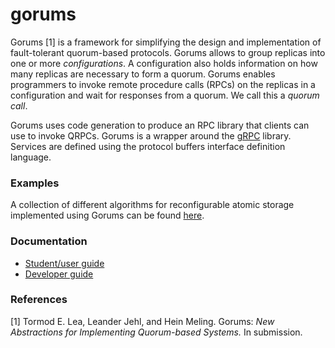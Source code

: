 # gorums

Gorums [1] is a framework for simplifying the design and implementation of
fault-tolerant quorum-based protocols. Gorums allows to group replicas into one
or more _configurations_. A configuration also holds information on how many
replicas are necessary to form a quorum. Gorums enables programmers to invoke
remote procedure calls (RPCs) on the replicas in a configuration and wait for
responses from a quorum. We call this a _quorum call_.

Gorums uses code generation to produce an RPC library that clients can use to
invoke QRPCs. Gorums is a wrapper around the [gRPC](http://www.grpc.io/)
library. Services are defined using the protocol buffers interface definition
language.

### Examples

A collection of different algorithms for reconfigurable atomic storage
implemented using Gorums can be found
[here](https://github.com/relab/smartmerge).

### Documentation

* [Student/user guide](doc/userguide.md)
* [Developer guide](doc/devguide.md)

### References

[1] Tormod E. Lea, Leander Jehl, and Hein Meling. Gorums: _New Abstractions for
    Implementing Quorum-based Systems._ In submission.

